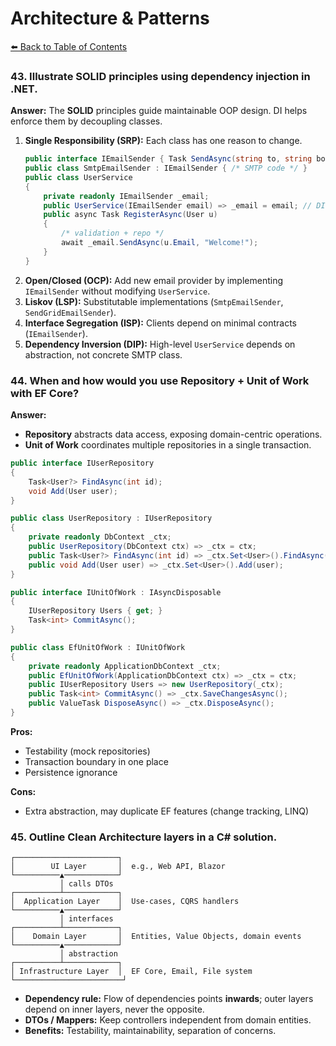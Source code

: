 # Architecture & Patterns

[⬅️ Back to Table of Contents](README.md)

### 43. Illustrate SOLID principles using dependency injection in .NET.

**Answer:** The **SOLID** principles guide maintainable OOP design. DI helps enforce them by decoupling classes.

1. **Single Responsibility (SRP):** Each class has one reason to change.
   ```csharp
   public interface IEmailSender { Task SendAsync(string to, string body); }
   public class SmtpEmailSender : IEmailSender { /* SMTP code */ }
   public class UserService
   {
       private readonly IEmailSender _email;
       public UserService(IEmailSender email) => _email = email; // DI
       public async Task RegisterAsync(User u)
       {
           /* validation + repo */
           await _email.SendAsync(u.Email, "Welcome!");
       }
   }
   ```
2. **Open/Closed (OCP):** Add new email provider by implementing `IEmailSender` without modifying `UserService`.
3. **Liskov (LSP):** Substitutable implementations (`SmtpEmailSender`, `SendGridEmailSender`).
4. **Interface Segregation (ISP):** Clients depend on minimal contracts (`IEmailSender`).
5. **Dependency Inversion (DIP):** High-level `UserService` depends on abstraction, not concrete SMTP class.

### 44. When and how would you use Repository + Unit of Work with EF Core?

**Answer:**
- **Repository** abstracts data access, exposing domain-centric operations.
- **Unit of Work** coordinates multiple repositories in a single transaction.

```csharp
public interface IUserRepository
{
    Task<User?> FindAsync(int id);
    void Add(User user);
}

public class UserRepository : IUserRepository
{
    private readonly DbContext _ctx;
    public UserRepository(DbContext ctx) => _ctx = ctx;
    public Task<User?> FindAsync(int id) => _ctx.Set<User>().FindAsync(id).AsTask();
    public void Add(User user) => _ctx.Set<User>().Add(user);
}

public interface IUnitOfWork : IAsyncDisposable
{
    IUserRepository Users { get; }
    Task<int> CommitAsync();
}

public class EfUnitOfWork : IUnitOfWork
{
    private readonly ApplicationDbContext _ctx;
    public EfUnitOfWork(ApplicationDbContext ctx) => _ctx = ctx;
    public IUserRepository Users => new UserRepository(_ctx);
    public Task<int> CommitAsync() => _ctx.SaveChangesAsync();
    public ValueTask DisposeAsync() => _ctx.DisposeAsync();
}
```

**Pros:**
- Testability (mock repositories)
- Transaction boundary in one place
- Persistence ignorance

**Cons:**
- Extra abstraction, may duplicate EF features (change tracking, LINQ)

### 45. Outline Clean Architecture layers in a C# solution.

```
┌───────────────────────┐
│        UI Layer       │  e.g., Web API, Blazor
└──────────▲────────────┘
           │ calls DTOs
┌──────────┴────────────┐
│  Application Layer    │  Use-cases, CQRS handlers
└──────────▲────────────┘
           │ interfaces
┌──────────┴────────────┐
│    Domain Layer       │  Entities, Value Objects, domain events
└──────────▲────────────┘
           │ abstraction
┌──────────┴────────────┐
│ Infrastructure Layer  │  EF Core, Email, File system
└────────────────────────┘
```

- **Dependency rule:** Flow of dependencies points **inwards**; outer layers depend on inner layers, never the opposite.
- **DTOs / Mappers:** Keep controllers independent from domain entities.
- **Benefits:** Testability, maintainability, separation of concerns. 